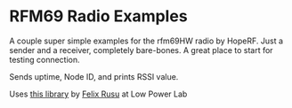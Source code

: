 # RFM69 Radio Examples
A couple super simple examples for the rfm69HW radio by HopeRF. Just a sender and a receiver, completely bare-bones. A great place to start for testing connection. 

Sends uptime, Node ID, and prints RSSI value. 

Uses [this library](https://github.com/LowPowerLab/RFM69) by [Felix Rusu](https://github.com/LowPowerLab) at Low Power Lab